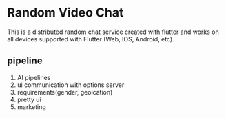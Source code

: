# Random Video Chat

This is a distributed random chat service created with flutter and works on all devices supported with Flutter (Web, IOS, Android, etc).

## pipeline

1. AI pipelines
2. ui communication with options server
3. requirements(gender, geolcation)
4. pretty ui
5. marketing

